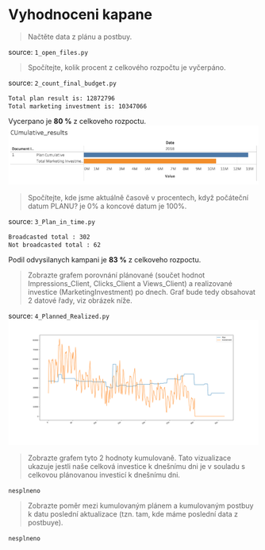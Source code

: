 # Vyhodnoceni kapane


> Načtěte data z plánu a postbuy. 

source: `1_open_files.py`

> Spočítejte, kolik procent z celkového rozpočtu je vyčerpáno.

source: `2_count_final_budget.py`
```
Total plan result is: 12872796
Total marketing investment is: 10347066
```
Vycerpano je **80 %** z celkoveho rozpoctu.
![chart0](02_cumulative_results.png)

> Spočítejte, kde jsme aktuálně časově v procentech, když počáteční datum PLANU? je 0% a koncové datum je 100%.

source: `3_Plan_in_time.py`
```
Broadcasted total : 302
Not broadcasted total : 62
```
Podil odvysilanych kampani je **83 %** z celkoveho rozpoctu.

>	Zobrazte grafem porovnání plánované (součet hodnot Impressions_Client, Clicks_Client a Views_Client) a realizované investice (MarketingInvestment) po dnech. Graf bude tedy obsahovat 2 datové řady, viz obrázek níže.

source: `4_Planned_Realized.py`
![chart1](4_Planned_Realized_plan_postbuy_days.png)

> Zobrazte grafem tyto 2 hodnoty kumulovaně. Tato vizualizace ukazuje jestli naše celková investice k dnešnímu dni je v souladu s celkovou plánovanou investicí k dnešnímu dni.

`nesplneno`

> Zobrazte poměr mezi kumulovaným plánem a kumulovaným postbuy k datu poslední aktualizace (tzn. tam, kde máme poslední data z postbuye).

`nesplneno`
